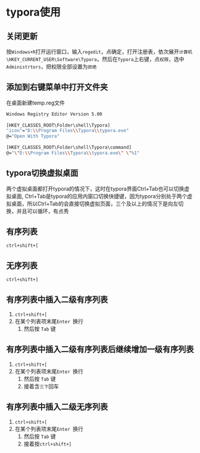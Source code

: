 # typora使用

## 关闭更新

按`Windows+R`打开运行窗口，输入`regedit`，点确定，打开注册表，依次展开`计算机\HKEY_CURRENT_USER\Software\Typora`，然后在`Typora`上右键，点`权限`，选中`Administrtors`，把权限全部设置为`拒绝`

## 添加到右键菜单中打开文件夹

在桌面新建temp.reg文件

```sh
Windows Registry Editor Version 5.00
 
[HKEY_CLASSES_ROOT\Folder\shell\Typora]
"icon"="D:\\Program Files\\Typora\\typora.exe"
@="Open With Typora"
 
[HKEY_CLASSES_ROOT\Folder\shell\Typora\command]
@="\"D:\\Program Files\\Typora\\typora.exe\" \"%1"
```

## typora切换虚拟桌面

两个虚拟桌面都打开typora的情况下，这时在typora界面Ctrl+Tab也可以切换虚拟桌面, Ctrl+Tab是typora的应用内窗口切换快捷键，因为typora分别处于两个虚拟桌面，所以Ctrl+Tab的会直接切换虚拟页面，三个及以上的情况下是向左切换，并且可以循环，有点秀

## 有序列表

 `ctrl+shift+[`

## 无序列表

 `ctrl+shift+]`

## 有序列表中插入二级有序列表

1.  `ctrl+shift+[`
2. 在某个列表项末尾`Enter `换行
   1. 然后按 `Tab` 键

## 有序列表中插入二级有序列表后继续增加一级有序列表

1.  `ctrl+shift+[`
2. 在某个列表项末尾`Enter `换行
   1. 然后按 `Tab` 键
   2. 接着含`三下`回车

## 有序列表中插入二级无序列表

1.  `ctrl+shift+[`
2. 在某个列表项末尾`Enter `换行
   1. 然后按 `Tab` 键
   2. 接着按`ctrl+shift+]`





